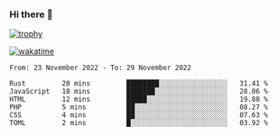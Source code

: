 ### Hi there 👋

[![trophy](https://github-profile-trophy.vercel.app/?username=cxnky&theme=dracula)](https://github.com/ryo-ma/github-profile-trophy)

[![wakatime](https://wakatime.com/badge/user/1c39c599-5497-41b9-a5be-2c4676e7fd23.svg)](https://wakatime.com/@1c39c599-5497-41b9-a5be-2c4676e7fd23)
<!--START_SECTION:waka-->

```text
From: 23 November 2022 - To: 29 November 2022

Rust         20 mins         ████████░░░░░░░░░░░░░░░░░   31.41 %
JavaScript   18 mins         ███████░░░░░░░░░░░░░░░░░░   28.06 %
HTML         12 mins         █████░░░░░░░░░░░░░░░░░░░░   19.88 %
PHP          5 mins          ██░░░░░░░░░░░░░░░░░░░░░░░   08.27 %
CSS          4 mins          ██░░░░░░░░░░░░░░░░░░░░░░░   07.63 %
TOML         2 mins          █░░░░░░░░░░░░░░░░░░░░░░░░   03.92 %
```

<!--END_SECTION:waka-->
